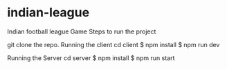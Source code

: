 # indian-league
Indian football league Game
Steps to run the project

git clone the repo.
Running the client
cd client
$ npm install
$ npm run dev

Running the Server
cd server
$ npm install
$ npm run start

